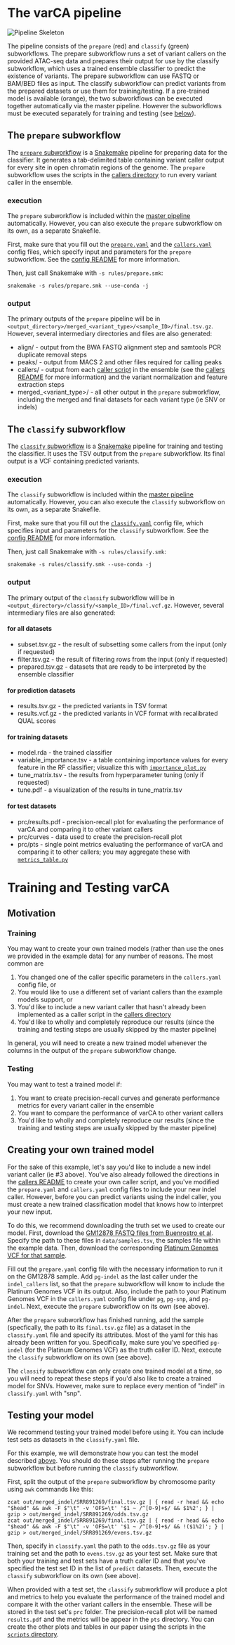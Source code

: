# The varCA pipeline
![Pipeline Skeleton](https://drive.google.com/uc?export=view&id=1u1KGkAPXmQ1ez5I1XKN6veTTSni0qJe8)

The pipeline consists of the `prepare` (red) and `classify` (green) subworkflows. The prepare subworkflow runs a set of variant callers on the provided ATAC-seq data and prepares their output for use by the classify subworkflow, which uses a trained ensemble classifier to predict the existence of variants.
The prepare subworkflow can use FASTQ or BAM/BED files as input. The classify subworkflow can predict variants from the prepared datasets or use them for training/testing.
If a pre-trained model is available (orange), the two subworkflows can be executed together automatically via the master pipeline. However the subworkflows must be executed separately for training and testing (see [below](#training-and-testing-varca)).

## The `prepare` subworkflow
The [`prepare` subworkflow](prepare.smk) is a [Snakemake](https://snakemake.readthedocs.io/en/stable/) pipeline for preparing data for the classifier. It generates a tab-delimited table containing variant caller output for every site in open chromatin regions of the genome. The `prepare` subworkflow uses the scripts in the [callers directory](callers) to run every variant caller in the ensemble.

### execution
The `prepare` subworkflow is included within the [master pipeline](/Snakefile) automatically. However, you can also execute the `prepare` subworkflow on its own, as a separate Snakefile.

First, make sure that you fill out the [`prepare.yaml`](/configs/prepare.yaml) and the [`callers.yaml`](/configs/callers.yaml) config files, which specify input and parameters for the `prepare` subworkflow. See the [config README](/configs) for more information.

Then, just call Snakemake with `-s rules/prepare.smk`:

	snakemake -s rules/prepare.smk --use-conda -j

### output
The primary outputs of the `prepare` pipeline will be in `<output_directory>/merged_<variant_type>/<sample_ID>/final.tsv.gz`. However, several intermediary directories and files are also generated:

- align/ - output from the BWA FASTQ alignment step and samtools PCR duplicate removal steps
- peaks/ - output from MACS 2 and other files required for calling peaks
- callers/ - output from each [caller script](/callers) in the ensemble (see the [callers README](/callers/README.md) for more information) and the variant normalization and feature extraction steps
- merged_<variant_type>/ - all other output in the `prepare` subworkflow, including the merged and final datasets for each variant type (ie SNV or indels)

## The `classify` subworkflow
The [`classify` subworkflow](classify.smk) is a [Snakemake](https://snakemake.readthedocs.io/en/stable/) pipeline for training and testing the classifier. It uses the TSV output from the `prepare` subworkflow. Its final output is a VCF containing predicted variants.

### execution
The `classify` subworkflow is included within the [master pipeline](/Snakefile) automatically. However, you can also execute the `classify` subworkflow on its own, as a separate Snakefile.

First, make sure that you fill out the [`classify.yaml`](/configs/classify.yaml) config file, which specifies input and parameters for the `classify` subworkflow. See the [config README](/configs) for more information.

Then, just call Snakemake with `-s rules/classify.smk`:

	snakemake -s rules/classify.smk --use-conda -j

### output
The primary output of the `classify` subworkflow will be in `<output_directory>/classify/<sample_ID>/final.vcf.gz`. However, several intermediary files are also generated:

#### for all datasets

- subset.tsv.gz - the result of subsetting some callers from the input (only if requested)
- filter.tsv.gz - the result of filtering rows from the input (only if requested)
- prepared.tsv.gz - datasets that are ready to be interpreted by the ensemble classifier

#### for prediction datasets

- results.tsv.gz - the predicted variants in TSV format
- results.vcf.gz - the predicted variants in VCF format with recalibrated QUAL scores

#### for training datasets

- model.rda - the trained classifier
- variable_importance.tsv - a table containing importance values for every feature in the RF classifier; visualize this with [`importance_plot.py`](/scripts/importance_plot.py)
- tune_matrix.tsv - the results from hyperparameter tuning (only if requested)
- tune.pdf - a visualization of the results in tune_matrix.tsv

#### for test datasets

- prc/results.pdf - precision-recall plot for evaluating the performance of varCA and comparing it to other variant callers
- prc/curves - data used to create the precision-recall plot
- prc/pts - single point metrics evaluating the performance of varCA and comparing it to other callers; you may aggregate these with [`metrics_table.py`](/scripts/metrics_table.py)

# Training and Testing varCA
## Motivation
### Training
You may want to create your own trained models (rather than use the ones we provided in the example data) for any number of reasons. The most common are

1. You changed one of the caller specific parameters in the `callers.yaml` config file, or
2. You would like to use a different set of variant callers than the example models support, or
3. You'd like to include a new variant caller that hasn't already been implemented as a caller script in the [callers directory](/callers)
4. You'd like to wholly and completely reproduce our results (since the training and testing steps are usually skipped by the master pipeline)

In general, you will need to create a new trained model whenever the columns in the output of the `prepare` subworkflow change.
### Testing
You may want to test a trained model if:

1. You want to create precision-recall curves and generate performance metrics for every variant caller in the ensemble
2. You want to compare the performance of varCA to other variant callers
3. You'd like to wholly and completely reproduce our results (since the training and testing steps are usually skipped by the master pipeline)

## Creating your own trained model
For the sake of this example, let's say you'd like to include a new indel variant caller (ie #3 above). You've also already followed the directions in the [callers README](/callers/README.md) to create your own caller script, and you've modified the `prepare.yaml` and `callers.yaml` config files to include your new indel caller. However, before you can predict variants using the indel caller, you must create a new trained classification model that knows how to interpret your new input.

To do this, we recommend downloading the truth set we used to create our model. First, download the [GM12878 FASTQ files from Buenrostro et al](https://www.ncbi.nlm.nih.gov/geo/query/acc.cgi?acc=GSE47753). Specify the path to these files in `data/samples.tsv`, the samples file within the example data. Then, download the corresponding [Platinum Genomes VCF for that sample](https://www.illumina.com/platinumgenomes.html).

Fill out the `prepare.yaml` config file with the necessary information to run it on the GM12878 sample. Add `pg-indel` as the last caller under the `indel_callers` list, so that the `prepare` subworkflow will know to include the Platinum Genomes VCF in its output. Also, include the path to your Platinum Genomes VCF in the `callers.yaml` config file under `pg`, `pg-snp`, and `pg-indel`. Next, execute the `prepare` subworkflow on its own (see above).

After the `prepare` subworkflow has finished running, add the sample (specfically, the path to its `final.tsv.gz` file) as a dataset in the `classify.yaml` file and specify its attributes. Most of the yaml for this has already been written for you. Specifically, make sure you've specified `pg-indel` (for the Platinum Genomes VCF) as the truth caller ID. Next, execute the `classify` subworkflow on its own (see above).

The `classify` subworkflow can only create one trained model at a time, so you will need to repeat these steps if you'd also like to create a trained model for SNVs. However, make sure to replace every mention of "indel" in `classify.yaml` with "snp".

## Testing your model
We recommend testing your trained model before using it. You can include test sets as datasets in the `classify.yaml` file.

For this example, we will demonstrate how you can test the model described [above](#creating-your-own-trained-model). You should do these steps after running the `prepare` subworkflow but before running the `classify` subworkflow.

First, split the output of the `prepare` subworkflow by chromosome parity using `awk` commands like this:

	zcat out/merged_indel/SRR891269/final.tsv.gz | { read -r head && echo "$head" && awk -F $"\t" -v 'OFS=\t' '$1 ~ /^[0-9]+$/ && $1%2'; } | gzip > out/merged_indel/SRR891269/odds.tsv.gz
	zcat out/merged_indel/SRR891269/final.tsv.gz | { read -r head && echo "$head" && awk -F $"\t" -v 'OFS=\t' '$1 ~ /^[0-9]+$/ && !($1%2)'; } | gzip > out/merged_indel/SRR891269/evens.tsv.gz

Then, specify in `classify.yaml` the path to the `odds.tsv.gz` file as your training set and the path to `evens.tsv.gz` as your test set. Make sure that both your training and test sets have a truth caller ID and that you've specified the test set ID in the list of `predict` datasets. Then, execute the `classify` subworkflow on its own (see above).

When provided with a test set, the `classify` subworkflow will produce a plot and metrics to help you evaluate the performance of the trained model and compare it with the other variant callers in the ensemble. These will be stored in the test set's `prc` folder. The precision-recall plot will be named `results.pdf` and the metrics will be appear in the `pts` directory. You can create the other plots and tables in our paper using the scripts in the [`scripts` directory](/scripts).
